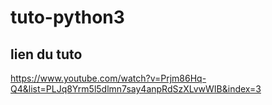 # tuto-python3
## lien du tuto
https://www.youtube.com/watch?v=Prjm86Hq-Q4&list=PLJq8Yrm5l5dlmn7say4anpRdSzXLvwWIB&index=3


